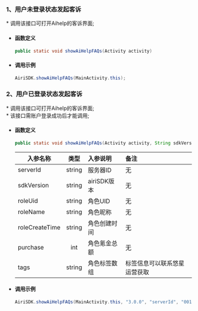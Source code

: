 

### 1、用户未登录状态发起客诉
\* 调用该接口可打开Aihelp的客诉界面;

- #### 函数定义
    ``` java
    public static void showAiHelpFAQs(Activity activity)
    ```


- #### 调用示例

    ``` java
    AiriSDK.showAiHelpFAQs(MainActivity.this);
    ```


### 2、用户已登录状态发起客诉
\* 调用该接口可打开Aihelp的客诉界面;<br/>
\* 该接口需账户登录成功后才能调用;

- #### 函数定义
    ``` java
    public static void showAiHelpFAQs(Activity activity, String sdkVersion, String serverId, String roleUid, String roleName, String roleCreateTime, int purchase, String tags)
    ```

    入参名称|类型|入参说明|备注
    ---|:--:|:--|:--|
    serverId| string |服务器ID|无 |
    sdkVersion| string|airiSDK版本|无 |
    roleUid| string|角色UID|无 |
    roleName| string|角色昵称|无 |
    roleCreateTime| string|角色创建时间|无 |
    purchase| int|角色氪金总额|无 |
    tags| string|角色标签数组|标签信息可以联系悠星运营获取|


- #### 调用示例

    ``` java
    AiriSDK.showAiHelpFAQs(MainActivity.this, "3.0.0", "serverId", "001", "roleName", "", 0, "[tag1, tag2]");
    ```


